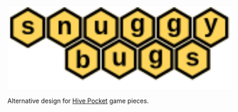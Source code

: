 <img alt="Snuggy Bugs" src="https://raw.githubusercontent.com/tasssinclair/snuggy-bugs/main/logo.svg" width="600"/>

Alternative design for <a href="https://www.gen42.com/games/hive-pocket">Hive Pocket</a> game pieces.
